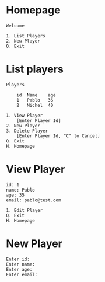 # Homepage

```
Welcome

1. List Players
2. New Player
Q. Exit

```

# List players

```
Players

    id  Name    age
    1   Pablo   36
    2   Michel  40

1. View Player
    [Enter Player Id]
2. New Player
3. Delete Player
    [Enter Player Id, "C" to Cancel]
Q. Exit
H. Homepage
```
# View Player

```
id: 1
name: Pablo
age: 35
email: pablo@test.com

1. Edit Player
Q. Exit
H. Homepage
```

# New Player

```
Enter id:
Enter name:
Enter age:
Enter email:
```
